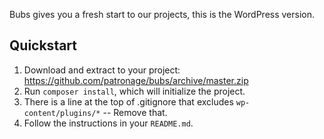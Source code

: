 Bubs gives you a fresh start to our projects, this is the WordPress version.

## Quickstart

1. Download and extract to your project: https://github.com/patronage/bubs/archive/master.zip
2. Run `composer install`, which will initialize the project.
3. There is a line at the top of .gitignore that excludes `wp-content/plugins/*` -- Remove that.
4. Follow the instructions in your `README.md`.
